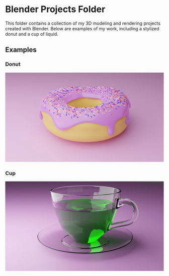 # Blender Projects Folder

This folder contains a collection of my 3D modeling and rendering projects created with Blender. Below are examples of my work, including a stylized donut and a cup of liquid.

## Examples

### Donut
![Donut with Sprinkles](donut/donut_cycles_sprinkles2.png)

### Cup
![Toxic Coffee Cup](cup/toxic_coffee.png)


